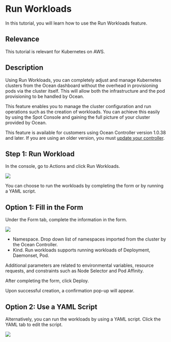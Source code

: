 # Run Workloads

In this tutorial, you will learn how to use the Run Workloads feature.

## Relevance

This tutorial is relevant for Kubernetes on AWS.

## Description

Using Run Workloads, you can completely adjust and manage Kubernetes clusters from the Ocean dashboard without the overhead in provisioning pods via the cluster itself. This will allow both the infrastructure and the pod provisioning to be handled by Ocean.

This feature enables you to manage the cluster configuration and run operations such as the creation of workloads. You can achieve this easily by using the Spot Console and gaining the full picture of your cluster provided by Ocean.

This feature is available for customers using Ocean Controller version 1.0.38 and later. If you are using an older version, you must [update your controller](ocean/tutorials/spot-kubernetes-controller/update-controller).

## Step 1: Run Workload

In the console, go to Actions and click Run Workloads.

<img src="/ocean/_media/tutorials-run-workload-01.png" />

You can choose to run the workloads by completing the form or by running a YAML script.

## Option 1: Fill in the Form

Under the Form tab, complete the information in the form.

<img src="/ocean/_media/tutorials-run-workload-02.png" />

- Namespace. Drop down list of namespaces imported from the cluster by the Ocean Controller.
- Kind. Run workloads supports running workloads of Deployment, Daemonset, Pod.

Additional parameters are related to environmental variables, resource requests, and constraints such as Node Selector and Pod Affinity.

After completing the form, click Deploy.

Upon successful creation, a confirmation pop-up will appear.

## Option 2: Use a YAML Script

Alternatively, you can run the workloads by using a YAML script. Click the YAML tab to edit the script.

<img src="/ocean/_media/tutorials-run-workload-03.png" />
